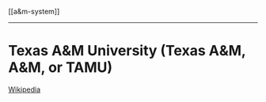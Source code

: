 [[a&m-system]]
***
# Texas A&M University  (Texas A&M, A&M, or TAMU)
[Wikipedia](https://en.wikipedia.org/wiki/Texas_A%26M_University)
